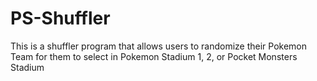 # PS-Shuffler
This is a shuffler program that allows users to randomize their Pokemon Team for them to select in Pokemon Stadium 1, 2, or Pocket Monsters Stadium
